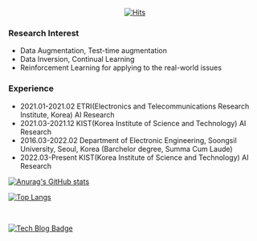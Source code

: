 <div align=center>

  [![Hits](https://hits.seeyoufarm.com/api/count/incr/badge.svg?url=https%3A%2F%2Fgithub.com%2F3neutronstar&count_bg=%2379C83D&title_bg=%23555555&icon=&icon_color=%23E7E7E7&title=hits&edge_flat=false)](https://hits.seeyoufarm.com) 
  
</div>

### Research Interest
- Data Augmentation, Test-time augmentation
- Data Inversion, Continual Learning
- Reinforcement Learning for applying to the real-world issues

### Experience
- 2021.01-2021.02   ETRI(Electronics and Telecommunications Research Institute, Korea) AI Research
- 2021.03-2021.12   KIST(Korea Institute of Science and Technology) AI Research
- 2016.03-2022.02   Department of Electronic Engineering, Soongsil University, Seoul, Korea (Barchelor degree, Summa Cum Laude)
- 2022.03-Present   KIST(Korea Institute of Science and Technology) AI Research

[![Anurag's GitHub stats](https://github-readme-stats.vercel.app/api?username=3neutronstar&count_private=true&hide_title=true&show_icons=true&include_all_commits=true&disable_animations=true&theme=vue)](https://github.com/anuraghazra/github-readme-stats)
</br>

[![Top Langs](https://github-readme-stats.vercel.app/api/top-langs/?username=3neutronstar)](https://github.com/anuraghazra/github-readme-stats)

</br>

[![Tech Blog Badge](http://img.shields.io/badge/-Tech%20blog-black?style=flat-square&logo=github&link=https://3neutronstar.tistory.com/)](https://3neutronstar.tistory.com/) 

<!--
**3neutronstar/3neutronstar** is a ✨ _special_ ✨ repository because its `README.md` (this file) appears on your GitHub profile.

Here are some ideas to get you started:

- 🔭 I’m currently working on ...
- 🌱 I’m currently learning ...
- 👯 I’m looking to collaborate on ...
- 🤔 I’m looking for help with ...
- 💬 Ask me about ...
- 📫 How to reach me: ...
- 😄 Pronouns: ...
- ⚡ Fun fact: ...
-->
